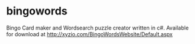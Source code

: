 bingowords
==========

Bingo Card maker and Wordsearch puzzle creator written in c#.  Available for download at http://xyzio.com/BingoWordsWebsite/Default.aspx